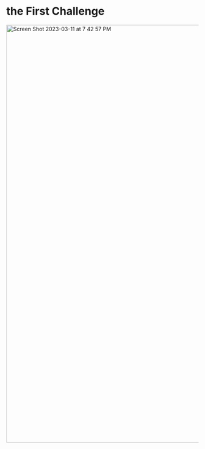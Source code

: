 # the First Challenge 
<img width="1094" alt="Screen Shot 2023-03-11 at 7 42 57 PM" src="https://user-images.githubusercontent.com/63207127/224506222-1a3eff12-86af-4ae3-aad7-ef4c3b148c5b.png">